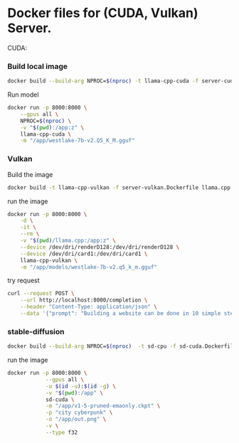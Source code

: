 # Docker files for (CUDA, Vulkan) Server.

CUDA:

### Build local image
```bash
docker build --build-arg NPROC=$(nproc) -t llama-cpp-cuda -f server-cuda.Dockerfile llama.cpp
```

Run model
```bash
docker run -p 8000:8000 \
    --gpus all \
    NPROC=$(nproc) \
    -v "$(pwd):/app:z" \
    llama-cpp-cuda \
    -m "/app/westlake-7b-v2.Q5_K_M.gguf"
```

### Vulkan

Build the image
```bash
docker build -t llama-cpp-vulkan -f server-vulkan.Dockerfile llama.cpp
```

run the image
```bash
docker run -p 8000:8000 \
    -d \
    -it \
    --rm \
    -v "$(pwd)/llama.cpp:/app:z" \
    --device /dev/dri/renderD128:/dev/dri/renderD128 \
    --device /dev/dri/card1:/dev/dri/card1 \
    llama-cpp-vulkan \
    -m "/app/models/westlake-7b-v2.q5_k_m.gguf"
```

try request
```bash
curl --request POST \
    --url http://localhost:8000/completion \
    --header "Content-Type: application/json" \
    --data '{"prompt": "Building a website can be done in 10 simple steps:","n_predict": 128}'
```


### stable-diffusion

```bash
docker build --build-arg NPROC=$(nproc)  -t sd-cpu -f sd-cuda.Dockerfile stable-diffusion.cpp
```

run the image
```bash
docker run -p 8000:8000 \
            --gpus all \
            -u $(id -u):$(id -g) \
            -v "$(pwd):/app" \
            sd-cuda \
            -m "/app/v1-5-pruned-emaonly.ckpt" \
            -p "city cyberpunk" \
            -o "/app/out.png" \
            -v \
            --type f32
```
